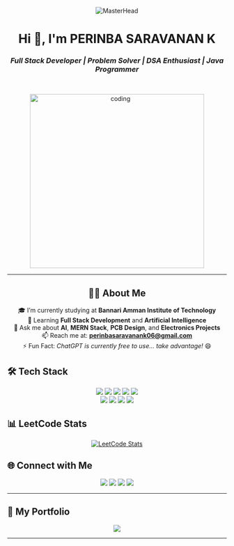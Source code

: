 <!-- HEADER GIF -->
<p align="center">
  <img src="https://user-images.githubusercontent.com/10498744/210012254-234538ff-d198-48aa-8964-37e6fd45d227.gif" alt="MasterHead" />
</p>

<h1 align="center">Hi 👋, I'm PERINBA SARAVANAN K</h1>
<h3 align="center"><i>Full Stack Developer | Problem Solver | DSA Enthusiast | Java Programmer</i></h3>


<br/>

<!-- CODING GIF -->
<p align="center">
  <img src="https://user-images.githubusercontent.com/74038190/212749695-a6817c5a-a794-462b-afca-1b5ce7dd5e63.gif" alt="coding" width="400"/>
</p>

---

<div align="center">

## 👨‍💻 About Me

🎓 I’m currently studying at **Bannari Amman Institute of Technology**  
🚀 Learning **Full Stack Development** and **Artificial Intelligence**  
💬 Ask me about **AI**, **MERN Stack**, **PCB Design**, and **Electronics Projects**  
📫 Reach me at: **perinbasaravanank06@gmail.com**  
⚡ Fun Fact: *ChatGPT is currently free to use... take advantage!* 😄

</div>


<div ></div>

## 🛠️ Tech Stack

<p align="center">
  <img src="https://img.shields.io/badge/C-00599C?style=for-the-badge&logo=c&logoColor=white" />
  <img src="https://img.shields.io/badge/Java-ED8B00?style=for-the-badge&logo=openjdk&logoColor=white" />
  <img src="https://img.shields.io/badge/HTML5-E34F26?style=for-the-badge&logo=html5&logoColor=white" />
  <img src="https://img.shields.io/badge/CSS3-1572B6?style=for-the-badge&logo=css3&logoColor=white" />
  <img src="https://img.shields.io/badge/JavaScript-F7DF1E?style=for-the-badge&logo=javascript&logoColor=black" /><br>
  <img src="https://img.shields.io/badge/React-20232A?style=for-the-badge&logo=react&logoColor=61DAFB" />
  <img src="https://img.shields.io/badge/Node.js-339933?style=for-the-badge&logo=nodedotjs&logoColor=white" />
  <img src="https://img.shields.io/badge/Express.js-000000?style=for-the-badge&logo=express&logoColor=white" />
  <img src="https://img.shields.io/badge/MongoDB-4EA94B?style=for-the-badge&logo=mongodb&logoColor=white" />
</p>

</div>






## 📊 LeetCode Stats

<p align="center">
  <a href="https://leetcode.com/Perinbasaravanank_06">
    <img src="https://leetcard.jacoblin.cool/Perinbasaravanank_06" alt="LeetCode Stats" />
  </a>
</p>



## 🌐 Connect with Me

<p align="center">
  <a href="https://www.linkedin.com/in/perinbasaravanan06" target="_blank"><img src="https://img.shields.io/badge/LinkedIn-0077B5?style=for-the-badge&logo=linkedin&logoColor=white" /></a>
  <a href="https://www.hackerrank.com/perinbasaravana2" target="_blank"><img src="https://img.shields.io/badge/HackerRank-2EC866?style=for-the-badge&logo=hackerrank&logoColor=white" /></a>
  <a href="https://www.leetcode.com/perinbasaravanan_06" target="_blank"><img src="https://img.shields.io/badge/LeetCode-FFA116?style=for-the-badge&logo=leetcode&logoColor=white" /></a>
  <a href="https://auth.geeksforgeeks.org/user/perinbasaravanan_06" target="_blank"><img src="https://img.shields.io/badge/GeeksforGeeks-2F8D46?style=for-the-badge&logo=geeksforgeeks&logoColor=white" /></a>
</p>

---

## 🚀 My Portfolio

<p align="center">
  <a href="https://perinba-saravanan-portfolio.vercel.app" target="_blank">
    <img src="https://img.shields.io/badge/Visit%20My%20Portfolio-000000?style=for-the-badge&logo=vercel&logoColor=white" />
  </a>
</p>

---
